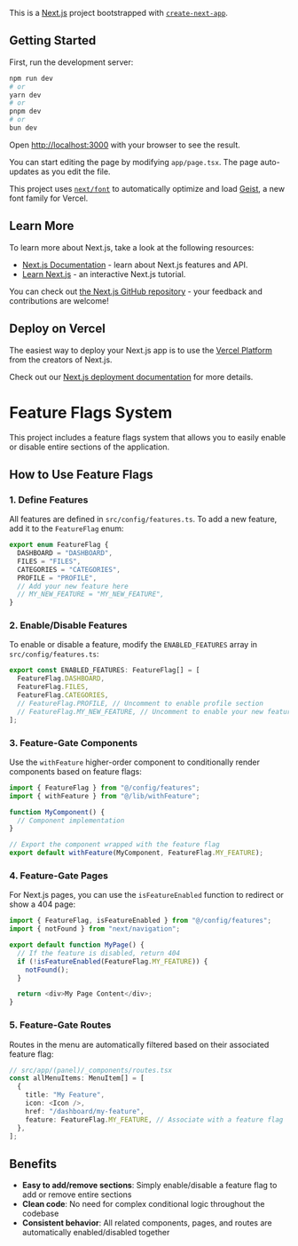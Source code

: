 This is a [Next.js](https://nextjs.org) project bootstrapped with [`create-next-app`](https://nextjs.org/docs/app/api-reference/cli/create-next-app).

## Getting Started

First, run the development server:

```bash
npm run dev
# or
yarn dev
# or
pnpm dev
# or
bun dev
```

Open [http://localhost:3000](http://localhost:3000) with your browser to see the result.

You can start editing the page by modifying `app/page.tsx`. The page auto-updates as you edit the file.

This project uses [`next/font`](https://nextjs.org/docs/app/building-your-application/optimizing/fonts) to automatically optimize and load [Geist](https://vercel.com/font), a new font family for Vercel.

## Learn More

To learn more about Next.js, take a look at the following resources:

- [Next.js Documentation](https://nextjs.org/docs) - learn about Next.js features and API.
- [Learn Next.js](https://nextjs.org/learn) - an interactive Next.js tutorial.

You can check out [the Next.js GitHub repository](https://github.com/vercel/next.js) - your feedback and contributions are welcome!

## Deploy on Vercel

The easiest way to deploy your Next.js app is to use the [Vercel Platform](https://vercel.com/new?utm_medium=default-template&filter=next.js&utm_source=create-next-app&utm_campaign=create-next-app-readme) from the creators of Next.js.

Check out our [Next.js deployment documentation](https://nextjs.org/docs/app/building-your-application/deploying) for more details.

# Feature Flags System

This project includes a feature flags system that allows you to easily enable or disable entire sections of the application.

## How to Use Feature Flags

### 1. Define Features

All features are defined in `src/config/features.ts`. To add a new feature, add it to the `FeatureFlag` enum:

```typescript
export enum FeatureFlag {
  DASHBOARD = "DASHBOARD",
  FILES = "FILES",
  CATEGORIES = "CATEGORIES",
  PROFILE = "PROFILE",
  // Add your new feature here
  // MY_NEW_FEATURE = "MY_NEW_FEATURE",
}
```

### 2. Enable/Disable Features

To enable or disable a feature, modify the `ENABLED_FEATURES` array in `src/config/features.ts`:

```typescript
export const ENABLED_FEATURES: FeatureFlag[] = [
  FeatureFlag.DASHBOARD,
  FeatureFlag.FILES,
  FeatureFlag.CATEGORIES,
  // FeatureFlag.PROFILE, // Uncomment to enable profile section
  // FeatureFlag.MY_NEW_FEATURE, // Uncomment to enable your new feature
];
```

### 3. Feature-Gate Components

Use the `withFeature` higher-order component to conditionally render components based on feature flags:

```typescript
import { FeatureFlag } from "@/config/features";
import { withFeature } from "@/lib/withFeature";

function MyComponent() {
  // Component implementation
}

// Export the component wrapped with the feature flag
export default withFeature(MyComponent, FeatureFlag.MY_FEATURE);
```

### 4. Feature-Gate Pages

For Next.js pages, you can use the `isFeatureEnabled` function to redirect or show a 404 page:

```typescript
import { FeatureFlag, isFeatureEnabled } from "@/config/features";
import { notFound } from "next/navigation";

export default function MyPage() {
  // If the feature is disabled, return 404
  if (!isFeatureEnabled(FeatureFlag.MY_FEATURE)) {
    notFound();
  }

  return <div>My Page Content</div>;
}
```

### 5. Feature-Gate Routes

Routes in the menu are automatically filtered based on their associated feature flag:

```typescript
// src/app/(panel)/_components/routes.tsx
const allMenuItems: MenuItem[] = [
  {
    title: "My Feature",
    icon: <Icon />,
    href: "/dashboard/my-feature",
    feature: FeatureFlag.MY_FEATURE, // Associate with a feature flag
  },
];
```

## Benefits

- **Easy to add/remove sections**: Simply enable/disable a feature flag to add or remove entire sections
- **Clean code**: No need for complex conditional logic throughout the codebase
- **Consistent behavior**: All related components, pages, and routes are automatically enabled/disabled together
